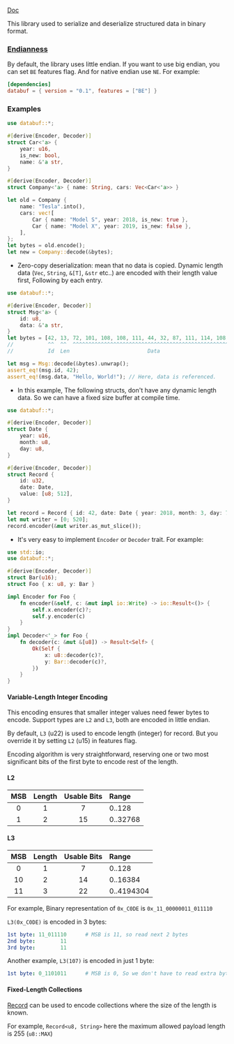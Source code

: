 [Doc](https://docs.rs/databuf/)

This library used to serialize and deserialize structured data in binary format.

### [Endianness](https://en.wikipedia.org/wiki/Endianness)

By default, the library uses little endian.
If you want to use big endian, you can set `BE` features flag. And for native endian use `NE`. For example:

```toml
[dependencies]
databuf = { version = "0.1", features = ["BE"] }
```

### Examples

```rust
use databuf::*;

#[derive(Encoder, Decoder)]
struct Car<'a> {
    year: u16,
    is_new: bool,
    name: &'a str,
}

#[derive(Encoder, Decoder)]
struct Company<'a> { name: String, cars: Vec<Car<'a>> }

let old = Company {
    name: "Tesla".into(),
    cars: vec![
        Car { name: "Model S", year: 2018, is_new: true },
        Car { name: "Model X", year: 2019, is_new: false },
    ],
};
let bytes = old.encode();
let new = Company::decode(&bytes);
```

- Zero-copy deserialization: mean that no data is copied. Dynamic length data (`Vec`, `String`, `&[T]`, `&str` etc..) are encoded with their length value first, Following by each entry.
    
```rust
use databuf::*;

#[derive(Encoder, Decoder)]
struct Msg<'a> {
    id: u8,
    data: &'a str,
}
let bytes = [42, 13, 72, 101, 108, 108, 111, 44, 32, 87, 111, 114, 108, 100, 33];
//           ^^  ^^  ^^^^^^^^^^^^^^^^^^^^^^^^^^^^^^^^^^^^^^^^^^^^^^^^^^^^^^^^^^
//           Id  Len                         Data

let msg = Msg::decode(&bytes).unwrap();
assert_eq!(msg.id, 42);
assert_eq!(msg.data, "Hello, World!"); // Here, data is referenced.
```

- In this example, The following structs, don't have any dynamic length data. So we can have a fixed size buffer at compile time.

```rust
use databuf::*;

#[derive(Encoder, Decoder)]
struct Date {
    year: u16,
    month: u8,
    day: u8,
}

#[derive(Encoder, Decoder)]
struct Record {
    id: u32,
    date: Date,
    value: [u8; 512],
}

let record = Record { id: 42, date: Date { year: 2018, month: 3, day: 7 }, value: [1; 512] };
let mut writer = [0; 520];
record.encoder(&mut writer.as_mut_slice());
```

- It's very easy to implement `Encoder` or `Decoder` trait. For example:

```rust
use std::io;
use databuf::*;

#[derive(Encoder, Decoder)]
struct Bar(u16);
struct Foo { x: u8, y: Bar }

impl Encoder for Foo {
    fn encoder(&self, c: &mut impl io::Write) -> io::Result<()> {
        self.x.encoder(c)?;
        self.y.encoder(c)
    }
}
impl Decoder<'_> for Foo {
    fn decoder(c: &mut &[u8]) -> Result<Self> {
        Ok(Self {
            x: u8::decoder(c)?,
            y: Bar::decoder(c)?,
        })
    }
}
```

#### Variable-Length Integer Encoding

This encoding ensures that smaller integer values need fewer bytes to encode. Support types are `L2` and `L3`, both are encoded in little endian.

By default, `L3` (u22) is used to encode length (integer) for record. But you override it by setting `L2` (u15) in features flag.
 
Encoding algorithm is very straightforward, reserving one or two most significant bits of the first byte to encode rest of the length.

#### L2

|  MSB  | Length | Usable Bits | Range    |
| :---: | :----: | :---------: | :------- |
|   0   |   1    |      7      | 0..128   |
|   1   |   2    |     15      | 0..32768 |

#### L3

|  MSB  | Length | Usable Bits | Range      |
| :---: | :----: | :---------: | :--------- |
|   0   |   1    |      7      | 0..128     |
|  10   |   2    |     14      | 0..16384   |
|  11   |   3    |     22      | 0..4194304 |

 
For example, Binary representation of `0x_C0DE` is `0x_11_00000011_011110`
 
`L3(0x_C0DE)` is encoded in 3 bytes:
 
```yml
1st byte: 11_011110      # MSB is 11, so read next 2 bytes
2nd byte:        11
3rd byte:        11
```

Another example, `L3(107)` is encoded in just 1 byte:

```yml
1st byte: 0_1101011      # MSB is 0, So we don't have to read extra bytes.
```

#### Fixed-Length Collections

[Record](https://docs.rs/databuf/latest/databuf/struct.Record.html) can be used to 
encode collections where the size of the length is known. 

For example, `Record<u8, String>` here the maximum allowed payload length is 255 (`u8::MAX`)
